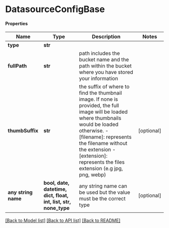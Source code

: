 # DatasourceConfigBase

#### Properties
Name | Type | Description | Notes
------------ | ------------- | ------------- | -------------
**type** | **str** |  | 
**fullPath** | **str** | path includes the bucket name and the path within the bucket where you have stored your information | 
**thumbSuffix** | **str** | the suffix of where to find the thumbnail image. If none is provided, the full image will be loaded where thumbnails would be loaded otherwise. - [filename]: represents the filename without the extension - [extension]: represents the files extension (e.g jpg, png, webp)  | [optional] 
**any string name** | **bool, date, datetime, dict, float, int, list, str, none_type** | any string name can be used but the value must be the correct type | [optional]

[[Back to Model list]](../README.md#documentation-for-models) [[Back to API list]](../README.md#documentation-for-api-endpoints) [[Back to README]](../README.md)

